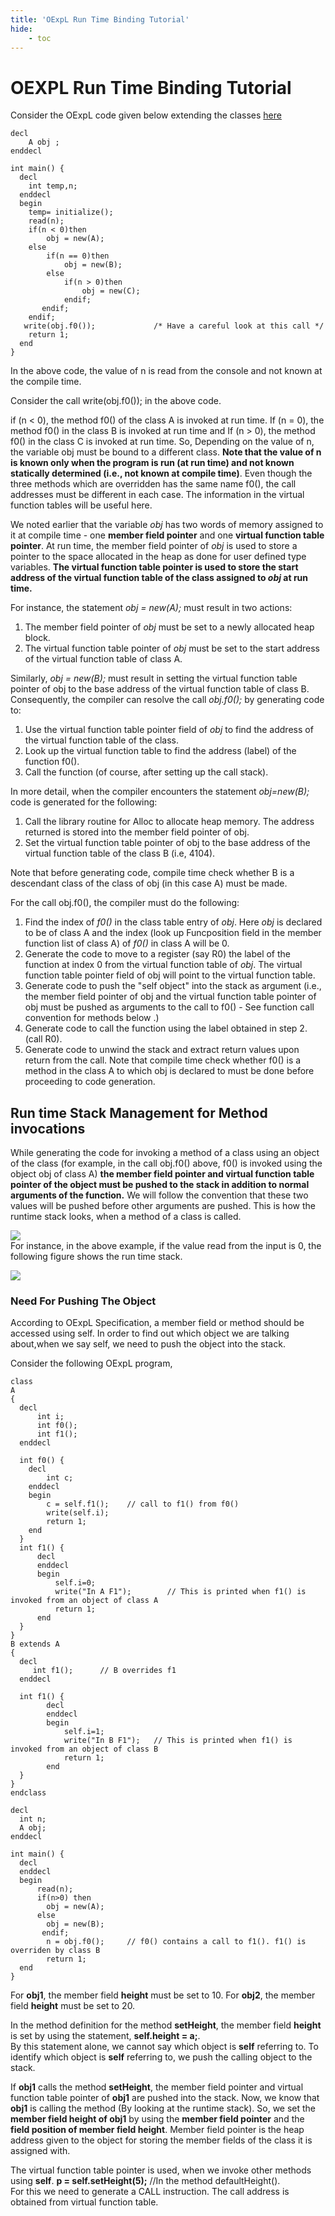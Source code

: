 ```yaml
---
title: 'OExpL Run Time Binding Tutorial'
hide:
    - toc
---
```


# OEXPL Run Time Binding Tutorial

Consider the OExpL code given below extending the classes [here](http://silcnitc.github.io/oexpl-run-data-structures.html#nav-illustration)
```
decl
    A obj ;
enddecl

int main() {
  decl
    int temp,n;
  enddecl
  begin
    temp= initialize();
    read(n);
    if(n < 0)then
        obj = new(A);
    else
        if(n == 0)then
            obj = new(B);
        else
            if(n > 0)then
                obj = new(C);
            endif;
       endif;
    endif;
   write(obj.f0());             /* Have a careful look at this call */
    return 1;
  end
}
```

In the above code, the value of n is read from the console and not known at the compile time.

Consider the call write(obj.f0()); in the above code.

if (n < 0), the method f0() of the class A is invoked at run time. If (n = 0), the method f0() in the class B is invoked at run time and If (n > 0), the method f0() in the class C is invoked at run time. So, Depending on the value of n, the variable obj must be bound to a different class. **Note that the value of n is known only when the program is run (at run time) and not known statically determined (i.e., not known at compile time)**. Even though the three methods which are overridden has the same name f0(), the call addresses must be different in each case. The information in the virtual function tables will be useful here.

We noted earlier that the variable _obj_ has two words of memory assigned to it at compile time - one **member field pointer** and one **virtual function table pointer**. At run time, the member field pointer of _obj_ is used to store a pointer to the space allocated in the heap as done for user defined type variables. **The virtual function table pointer is used to store the start address of the virtual function table of the class assigned to _obj_ at run time.**

For instance, the statement _obj = new(A);_ must result in two actions:

1. The member field pointer of _obj_ must be set to a newly allocated heap block.
2. The virtual function table pointer of _obj_ must be set to the start address of the virtual function table of class A.

Similarly, _obj = new(B);_ must result in setting the virtual function table pointer of obj to the base address of the virtual function table of class B. Consequently, the compiler can resolve the call _obj.f0();_ by generating code to:

1. Use the virtual function table pointer field of _obj_ to find the address of the virtual function table of the class.
2. Look up the virtual function table to find the address (label) of the function f0().
3. Call the function (of course, after setting up the call stack).

In more detail, when the compiler encounters the statement _obj=new(B);_ code is generated for the following:

1. Call the library routine for Alloc to allocate heap memory. The address returned is stored into the member field pointer of obj.
2. Set the virtual function table pointer of obj to the base address of the virtual function table of the class B (i.e, 4104).

Note that before generating code, compile time check whether B is a descendant class of the class of obj (in this case A) must be made.

For the call obj.f0(), the compiler must do the following:

1. Find the index of _f0()_ in the class table entry of _obj_. Here _obj_ is declared to be of class A and the index (look up Funcposition field in the member function list of class A) of _f0()_ in class A will be 0.
2. Generate the code to move to a register (say R0) the label of the function at index 0 from the virtual function table of _obj_. The virtual function table pointer field of obj will point to the virtual function table.
3. Generate code to push the "self object" into the stack as argument (i.e., the member field pointer of obj and the virtual function table pointer of obj must be pushed as arguments to the call to f0() - See function call convention for methods below .)
4. Generate code to call the function using the label obtained in step 2. (call R0).
5. Generate code to unwind the stack and extract return values upon return from the call.
Note that compile time check whether f0() is a method in the class A to which obj is declared to must be done before proceeding to code generation.

## Run time Stack Management for Method invocations

While generating the code for invoking a method of a class using an object of the class (for example, in the call obj.f0() above, f0() is invoked using the object obj of class A) **the member field pointer and virtual function table pointer of the object must be pushed to the stack in addition to normal arguments of the function.** We will follow the convention that these two values will be pushed before other arguments are pushed. This is how the runtime stack looks, when a method of a class is called.  
  
[![](../img/runtimestackoexpl.png)](../img/runtimestackoexpl.png)  
For instance, in the above example, if the value read from the input is 0, the following figure shows the run time stack.  
  
[![](../img/runtimestackoexpl2_1.png)](../img/runtimestackoexpl2_1.png)  

### Need For Pushing The Object

According to OExpL Specification, a member field or method should be accessed using self. In order to find out which object we are talking about,when we say self, we need to push the object into the stack.

Consider the following OExpL program,  

```
class
A
{
  decl
      int i;
      int f0();
      int f1();
  enddecl

  int f0() {
    decl
        int c;
    enddecl
    begin
        c = self.f1();    // call to f1() from f0()
        write(self.i);
        return 1;
    end
  }
  int f1() {
      decl
      enddecl
      begin
          self.i=0;
          write("In A F1");        // This is printed when f1() is invoked from an object of class A
          return 1;
      end
  }
}
B extends A
{
  decl
     int f1();      // B overrides f1
  enddecl

  int f1() {
        decl
        enddecl
        begin
            self.i=1;
            write("In B F1");   // This is printed when f1() is invoked from an object of class B
            return 1;
        end
  }
}
endclass

decl
  int n;
  A obj;
enddecl

int main() {
  decl
  enddecl
  begin
      read(n);
      if(n>0) then
        obj = new(A);
      else
        obj = new(B);
       endif;
        n = obj.f0();     // f0() contains a call to f1(). f1() is overriden by class B
        return 1;
  end
}
```

For **obj1**, the member field **height** must be set to 10. For **obj2**, the member field **height** must be set to 20.

In the method definition for the method **setHeight**, the member field **height** is set by using the statement, **self.height = a;**.  
By this statement alone, we cannot say which object is **self** referring to. To identify which object is **self** referring to, we push the calling object to the stack.

If **obj1** calls the method **setHeight**, the member field pointer and virtual function table pointer of **obj1** are pushed into the stack. Now, we know that **obj1** is calling the method (By looking at the runtime stack). So, we set the **member field height of obj1** by using the **member field pointer** and the **field position of member field height**. Member field pointer is the heap address given to the object for storing the member fields of the class it is assigned with.

The virtual function table pointer is used, when we invoke other methods using **self**. **p = self.setHeight(5);** //In the method defaultHeight().  
For this we need to generate a CALL instruction. The call address is obtained from virtual function table.

